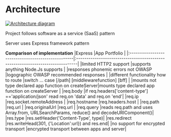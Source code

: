 # Architecture

[![Architecture diagram](/common/documents/architecture_small.webp)](/common/documents/architecture.webp)

Project follows software as a service (SaaS) pattern

Server uses Express framework pattern

**Comparison of implementation**
|Express                                            |App Portfolio                                                                  |
|:--------------------------------------------------|:------------------------------------------------------------------------------|
|limited HTTP2 support		                        |supports anything Node.Js supports                                              |
|responses phonemic errors not OWASP	            |logographic OWASP recommended responses                                        |
|different functionality how to route               |switch ... case  [/path] [middlewarefunction] [bff]                            |
|mounts not type declared app function on createServer|mounts type declared app function on createServer                             |
|req.body                                           |if req.headers['content-type'] =='application/json' read req.on 'data' and req.on 'end'|
|req.ip                                             |req.socket.remoteAddress                                                       |
|req.hostname                                       |req.headers.host                                                       |
|req.path                                           |req.url                                                       |
|req.originalUrl                                    |req.url                                                       |
|req.query                                          |reads req.path and uses Array.from, URLSearchParams, reduce() and decodeURIComponent()|
|res.type                                           |res.setHeader('Content-Type', type)|
|res.redirect                                       |res.writeHead(301, {'Location':url}) and res.end|
|no support for encrypted transport                 |encrypted transport between apps and server|
